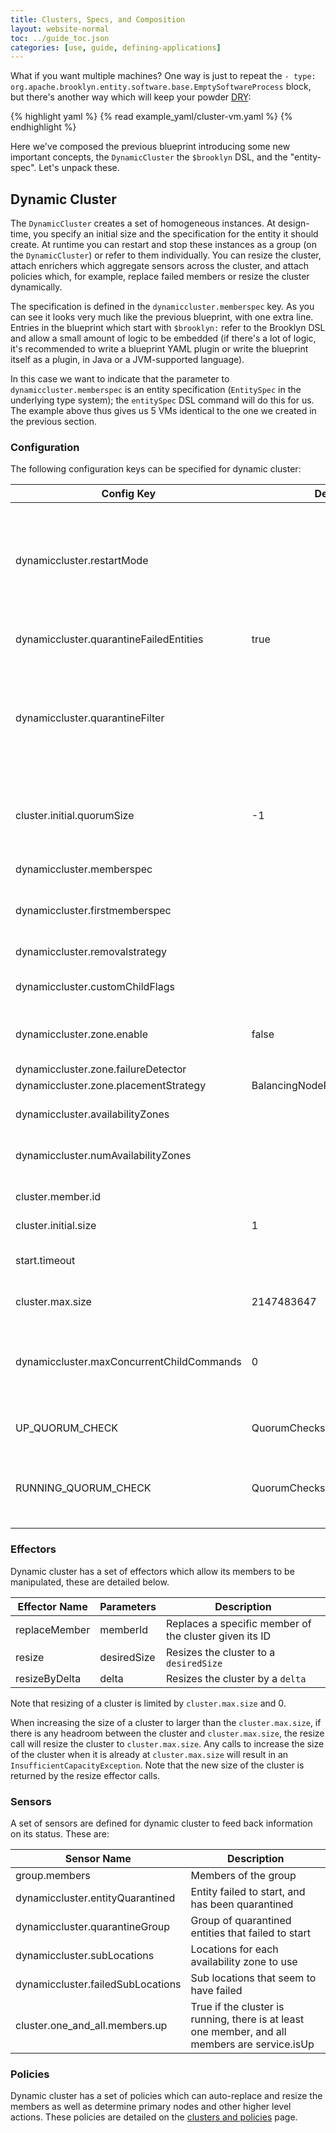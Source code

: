 ```yaml
---
title: Clusters, Specs, and Composition
layout: website-normal
toc: ../guide_toc.json
categories: [use, guide, defining-applications]
---
```


What if you want multiple machines? One way is just to repeat the `- type: org.apache.brooklyn.entity.software.base.EmptySoftwareProcess` block,
but there's another way which will keep your powder [DRY](http://en.wikipedia.org/wiki/Don't_repeat_yourself):

{% highlight yaml %}
{% read example_yaml/cluster-vm.yaml %}
{% endhighlight %}

Here we've composed the previous blueprint introducing some new important concepts, the `DynamicCluster`
the `$brooklyn` DSL, and the "entity-spec".  Let's unpack these. 

## Dynamic Cluster

The `DynamicCluster` creates a set of homogeneous instances.
At design-time, you specify an initial size and the specification for the entity it should create.
At runtime you can restart and stop these instances as a group (on the `DynamicCluster`) or refer to them
individually. You can resize the cluster, attach enrichers which aggregate sensors across the cluster, 
and attach policies which, for example, replace failed members or resize the cluster dynamically.

The specification is defined in the `dynamiccluster.memberspec` key.  As you can see it looks very much like the
previous blueprint, with one extra line.  Entries in the blueprint which start with `$brooklyn:`
refer to the Brooklyn DSL and allow a small amount of logic to be embedded
(if there's a lot of logic, it's recommended to write a blueprint YAML plugin or write the blueprint itself
as a plugin, in Java or a JVM-supported language).  

In this case we want to indicate that the parameter to `dynamiccluster.memberspec` is an entity specification
(`EntitySpec` in the underlying type system); the `entitySpec` DSL command will do this for us.
The example above thus gives us 5 VMs identical to the one we created in the previous section.

### Configuration

The following configuration keys can be specified for dynamic cluster:

| Config Key                                | Default  | Description                                                        |
|-------------------------------------------|-------------|-----------------------------------------------------------------|
| dynamiccluster.restartMode                |             | How this cluster should handle restarts; by default it is disallowed, but this key can specify a different mode. Modes supported by dynamic cluster are 'off', 'sequential', or 'parallel'. However subclasses can define their own modes or may ignore this. |
| dynamiccluster.quarantineFailedEntities   | true        | If true, will quarantine entities that fail to start; if false, will get rid of them (i.e. delete them) |
| dynamiccluster.quarantineFilter           |             | Quarantine the failed nodes that pass this filter (given the exception thrown by the node). Default is those that did not fail with NoMachinesAvailableException (Config ignored if quarantineFailedEntities is false) |
| cluster.initial.quorumSize                | -1          | Initial cluster quorum size - number of initial nodes that must have been successfully started to report success (if < 0, then use value of INITIAL_SIZE) |
| dynamiccluster.memberspec                 |             | Entity spec for creating new cluster members                    |
| dynamiccluster.firstmemberspec            |             | Entity spec for creating the first member of the cluster (if unset, will use the member spec for all) |
| dynamiccluster.removalstrategy            |             | strategy for deciding what to remove when down-sizing           |
| dynamiccluster.customChildFlags           |             | Additional flags to be passed to children when they are being created |
| dynamiccluster.zone.enable                | false       | Whether to use availability zones, or just deploy everything into the generic location |
| dynamiccluster.zone.failureDetector       |             | Zone failure detector                                           |
| dynamiccluster.zone.placementStrategy     | BalancingNodePlacementStrategy | Node placement strategy                      |
| dynamiccluster.availabilityZones          |             | availability zones to use (if non-null, overrides other configuration) |
| dynamiccluster.numAvailabilityZones       |             | number of availability zones to use (will attempt to auto-discover this number) |
| cluster.member.id                         |             | The unique ID number (sequential) of a member of a cluster      |
| cluster.initial.size                      | 1           | Initial cluster size                                            |
| start.timeout                             |             | Time to wait (after members' start() effectors return) for SERVICE_UP before failing (default is not to wait) |
| cluster.max.size                          | 2147483647  | Size after which it will throw InsufficientCapacityException    |
| dynamiccluster.maxConcurrentChildCommands | 0           | *Beta* The maximum number of effector invocations that will be made on children at once (e.g. start, stop, restart). Any value null or less than or equal to zero means invocations are unbounded |
| UP_QUORUM_CHECK                           | QuorumChecks.atLeastOne() | Up check, applied by default to members, requiring at least one present and up |
| RUNNING_QUORUM_CHECK                      | QuorumChecks.all()        | Problems check from children actual states (lifecycle), applied by default to members and children, not checking upness, but requiring by default that none are on-fire |


### Effectors

Dynamic cluster has a set of effectors which allow its members to be manipulated, these are detailed below.

| Effector Name | Parameters  | Description                                                     |
|---------------|-------------|-----------------------------------------------------------------|
| replaceMember | memberId    | Replaces a specific member of the cluster given its ID          |
| resize        | desiredSize | Resizes the cluster to a `desiredSize`                          |
| resizeByDelta | delta       | Resizes the cluster by a `delta`                                |

Note that resizing of a cluster is limited by `cluster.max.size` and 0.

When increasing the size of a cluster to larger than the `cluster.max.size`, if there is any headroom between the cluster and `cluster.max.size`, the resize call will resize the cluster to `cluster.max.size`.
Any calls to increase the size of the cluster when it is already at `cluster.max.size` will result in an `InsufficientCapacityException`. Note that the new size of the cluster is returned by the resize effector calls.

### Sensors

A set of sensors are defined for dynamic cluster to feed back information on its status. These are:

| Sensor Name                       | Description                                                     |
|-----------------------------------|-----------------------------------------------------------------|
| group.members                     | Members of the group                                            |
| dynamiccluster.entityQuarantined  | Entity failed to start, and has been quarantined                |
| dynamiccluster.quarantineGroup    | Group of quarantined entities that failed to start              |
| dynamiccluster.subLocations       | Locations for each availability zone to use                     |
| dynamiccluster.failedSubLocations | Sub locations that seem to have failed                          |
| cluster.one_and_all.members.up    | True if the cluster is running, there is at least one member, and all members are service.isUp |

### Policies

Dynamic cluster has a set of policies which can auto-replace and resize the members as well as determine primary nodes and other
higher level actions. These policies are detailed on the [clusters and policies](clusters-and-policies) page.